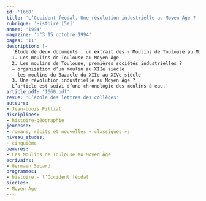 ```yaml
---
id: '1660'
title: 'L’Occident féodal. Une révolution industrielle au Moyen Âge ? '
rubrique: 'Histoire [5e]'
annee: '1994'
magazine: 'n°3 15 octobre 1994'
pages: '11'
description: |-
  'Étude de deux documents : un extrait des « Moulins de Toulouse au Moyen Âge », de Germain Sicard, et un document sur les moulins de Toulouse, premières sociétés industrielles…
  1. Les moulins de Toulouse au Moyen Âge
  2. Les moulins de Toulouse, premières sociétés industrielles ?
  – organisation d’un moulin au XIIe siècle
  – les moulins du Bazacle du XIIe au XIVe siècle
  3. Une révolution industrielle au Moyen Âge ?
  L’article est suivi d’une chronologie des moulins à eau.'
article_pdf: '1660.pdf'
revue: 'L’école des lettres des collèges'
auteurs:
- Jean-Louis Pilliat
disciplines:
- histoire-géographie
jeunesse:
- romans, récits et nouvelles « classiques »s
niveau_etudes:
- cinquième
oeuvres:
- Les Moulins de Toulouse au Moyen Âge
ecrivains:
- Germain Sicard
programmes:
- histoire - l’Occident féodal
siecles:
- Moyen Âge
---
```

